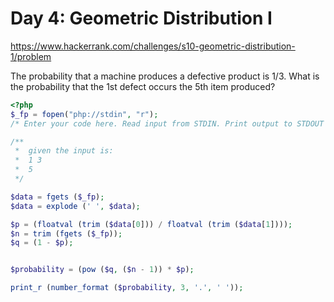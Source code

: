 # Day 4: Geometric Distribution I

https://www.hackerrank.com/challenges/s10-geometric-distribution-1/problem

The probability that a machine produces a defective product is 1/3. What is the probability that the 1st defect occurs the 5th item produced?

```php
<?php
$_fp = fopen("php://stdin", "r");
/* Enter your code here. Read input from STDIN. Print output to STDOUT */

/**
 *  given the input is:
 *  1 3
 *  5
 */

$data = fgets ($_fp);
$data = explode (' ', $data);

$p = (floatval (trim ($data[0])) / floatval (trim ($data[1])));
$n = trim (fgets ($_fp));
$q = (1 - $p);


$probability = (pow ($q, ($n - 1)) * $p);

print_r (number_format ($probability, 3, '.', ' '));
```